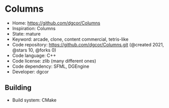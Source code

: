 # Columns

- Home: https://github.com/dgcor/Columns
- Inspiration: Columns
- State: mature
- Keyword: arcade, clone, content commercial, tetris-like
- Code repository: https://github.com/dgcor/Columns.git (@created 2021, @stars 10, @forks 0)
- Code language: C++
- Code license: zlib (many different ones)
- Code dependency: SFML, DGEngine
- Developer: dgcor

## Building

- Build system: CMake
